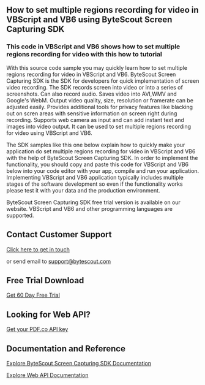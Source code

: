 ## How to set multiple regions recording for video in VBScript and VB6 using ByteScout Screen Capturing SDK

### This code in VBScript and VB6 shows how to set multiple regions recording for video with this how to tutorial

With this source code sample you may quickly learn how to set multiple regions recording for video in VBScript and VB6. ByteScout Screen Capturing SDK is the SDK for developers for quick implementation of screen video recording. The SDK records screen into video or into a series of screenshots. Can also record audio. Saves video into AVI,WMV and Google's WebM. Output video quality, size, resolution or framerate can be adjusted easily. Provides additional tools for privacy features like blacking out on scren areas with sensitive information on screen right during recording. Supports web camera as input and can add instant text and images into video output. It can be used to set multiple regions recording for video using VBScript and VB6.

The SDK samples like this one below explain how to quickly make your application do set multiple regions recording for video in VBScript and VB6 with the help of ByteScout Screen Capturing SDK. In order to implement the functionality, you should copy and paste this code for VBScript and VB6 below into your code editor with your app, compile and run your application. Implementing VBScript and VB6 application typically includes multiple stages of the software development so even if the functionality works please test it with your data and the production environment.

ByteScout Screen Capturing SDK free trial version is available on our website. VBScript and VB6 and other programming languages are supported.

## Contact Customer Support

[Click here to get in touch](https://bytescout.zendesk.com/hc/en-us/requests/new?subject=ByteScout%20Screen%20Capturing%20SDK%20Question)

or send email to [support@bytescout.com](mailto:support@bytescout.com?subject=ByteScout%20Screen%20Capturing%20SDK%20Question) 

## Free Trial Download

[Get 60 Day Free Trial](https://bytescout.com/download/web-installer?utm_source=github-readme)

## Looking for Web API? 

[Get your PDF.co API key](https://pdf.co/documentation/api?utm_source=github-readme)

## Documentation and Reference

[Explore ByteScout Screen Capturing SDK Documentation](https://bytescout.com/documentation/index.html?utm_source=github-readme)

[Explore Web API Documentation](https://pdf.co/documentation/api?utm_source=github-readme)